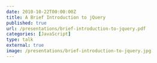 ```yaml
---
date: 2010-10-22T00:00:00Z
title: A Brief Introduction to jQuery
published: true
url: /presentations/brief-introduction-to-jquery.pdf
categories: [JavaScript]
type: talk
external: true
image: /presentations/brief-introduction-to-jquery.jpg
---
```


